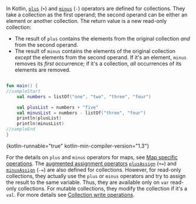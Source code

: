 [//]: # (title: Plus and minus operators)

In Kotlin, [`plus`](https://kotlinlang.org/api/core/kotlin-stdlib/kotlin.collections/plus.html) (`+`) and [`minus`](https://kotlinlang.org/api/core/kotlin-stdlib/kotlin.collections/minus.html)
(`-`) operators are defined for collections.
They take a collection as the first operand; the second operand can be either an element or another collection.
The return value is a new read-only collection:

* The result of `plus` contains the elements from the original collection _and_ from the second operand.
* The result of `minus` contains the elements of the original collection _except_ the elements from the second operand.
   If it's an element, `minus` removes its _first_ occurrence; if it's a collection, _all_ occurrences of its elements are removed.

```kotlin

fun main() {
//sampleStart
    val numbers = listOf("one", "two", "three", "four")

    val plusList = numbers + "five"
    val minusList = numbers - listOf("three", "four")
    println(plusList)
    println(minusList)
//sampleEnd
}
```
{kotlin-runnable="true" kotlin-min-compiler-version="1.3"}

For the details on `plus` and `minus` operators for maps, see [Map specific operations](map-operations.md).
The [augmented assignment operators](operator-overloading.md#augmented-assignments) [`plusAssign`](https://kotlinlang.org/api/core/kotlin-stdlib/kotlin.collections/plus-assign.html)
(`+=`) and [`minusAssign`](https://kotlinlang.org/api/core/kotlin-stdlib/kotlin.collections/minus-assign.html) (`-=`) are
also defined for collections. However, for read-only collections, they actually use the `plus` or `minus` operators and
try to assign the result to the same variable. Thus, they are available only on `var` read-only collections.
For mutable collections, they modify the collection if it's a `val`. For more details see [Collection write operations](collection-write.md).
